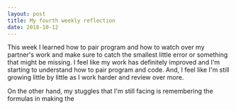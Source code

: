 ```yaml
---
layout: post
title: My fourth weekly reflection
date: 2018-10-12
---
```


This week I learned how to pair program and how to watch over my partner's work and make sure to catch the smallest little error or something that might be missing. I feel like my work has definitely improved and I'm starting to understand how to pair program and code. And, I feel like I'm still growing little by little as I work harder and review over more.

On the other hand, my stuggles that I'm still facing is remembering the formulas in making the 
